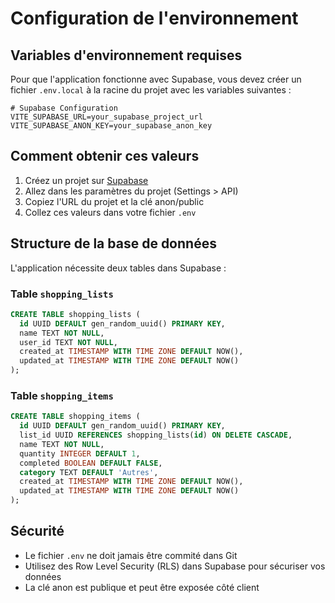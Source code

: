 # Configuration de l'environnement

## Variables d'environnement requises

Pour que l'application fonctionne avec Supabase, vous devez créer un fichier `.env.local` à la racine du projet avec les variables suivantes :

```env
# Supabase Configuration
VITE_SUPABASE_URL=your_supabase_project_url
VITE_SUPABASE_ANON_KEY=your_supabase_anon_key
```

## Comment obtenir ces valeurs

1. Créez un projet sur [Supabase](https://supabase.com)
2. Allez dans les paramètres du projet (Settings > API)
3. Copiez l'URL du projet et la clé anon/public
4. Collez ces valeurs dans votre fichier `.env`

## Structure de la base de données

L'application nécessite deux tables dans Supabase :

### Table `shopping_lists`

```sql
CREATE TABLE shopping_lists (
  id UUID DEFAULT gen_random_uuid() PRIMARY KEY,
  name TEXT NOT NULL,
  user_id TEXT NOT NULL,
  created_at TIMESTAMP WITH TIME ZONE DEFAULT NOW(),
  updated_at TIMESTAMP WITH TIME ZONE DEFAULT NOW()
);
```

### Table `shopping_items`

```sql
CREATE TABLE shopping_items (
  id UUID DEFAULT gen_random_uuid() PRIMARY KEY,
  list_id UUID REFERENCES shopping_lists(id) ON DELETE CASCADE,
  name TEXT NOT NULL,
  quantity INTEGER DEFAULT 1,
  completed BOOLEAN DEFAULT FALSE,
  category TEXT DEFAULT 'Autres',
  created_at TIMESTAMP WITH TIME ZONE DEFAULT NOW(),
  updated_at TIMESTAMP WITH TIME ZONE DEFAULT NOW()
);
```

## Sécurité

- Le fichier `.env` ne doit jamais être commité dans Git
- Utilisez des Row Level Security (RLS) dans Supabase pour sécuriser vos données
- La clé anon est publique et peut être exposée côté client
